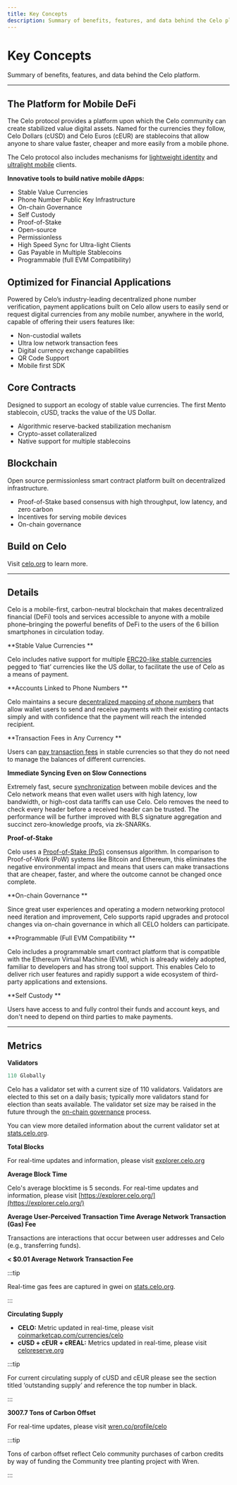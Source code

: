 ```yaml
---
title: Key Concepts
description: Summary of benefits, features, and data behind the Celo platform.
---
```


# Key Concepts

Summary of benefits, features, and data behind the Celo platform.

---

## The Platform for Mobile DeFi

The Celo protocol provides a platform upon which the Celo community can create stabilized value digital assets. Named for the currencies they follow, Celo Dollars (cUSD) and Celo Euros (cEUR) are stablecoins that allow anyone to share value faster, cheaper and more easily from a mobile phone.

The Celo protocol also includes mechanisms for [lightweight identity](/protocol/identity/) and [ultralight mobile](/protocol/consensus/ultralight-sync) clients.

**Innovative tools to build native mobile dApps:**

- Stable Value Currencies
- Phone Number Public Key Infrastructure
- On-chain Governance
- Self Custody
- Proof-of-Stake
- Open-source
- Permissionless
- High Speed Sync for Ultra-light Clients
- Gas Payable in Multiple Stablecoins
- Programmable (full EVM Compatibility)

## Optimized for Financial Applications

Powered by Celo’s industry-leading decentralized phone number verification, payment applications built on Celo allow users to easily send or request digital currencies from any mobile number, anywhere in the world, capable of offering their users features like:

- Non-custodial wallets
- Ultra low network transaction fees
- Digital currency exchange capabilities
- QR Code Support
- Mobile first SDK

## Core Contracts

Designed to support an ecology of stable value currencies. The first Mento stablecoin, cUSD, tracks the value of the US Dollar.

- Algorithmic reserve-backed stabilization mechanism
- Crypto-asset collateralized
- Native support for multiple stablecoins

## Blockchain

Open source permissionless smart contract platform built on decentralized infrastructure.

- Proof-of-Stake based consensus with high throughput, low latency, and zero carbon
- Incentives for serving mobile devices
- On-chain governance

## Build on Celo

Visit [celo.org](https://celo.org) to learn more.

---

## Details

Celo is a mobile-first, carbon-neutral blockchain that makes decentralized financial (DeFi) tools and services accessible to anyone with a mobile phone–bringing the powerful benefits of DeFi to the users of the 6 billion smartphones in circulation today.

**Stable Value Currencies **

Celo includes native support for multiple [ERC20-like stable currencies](learn/celo-protocol.md#stable-cryptocurrencies) pegged to ‘fiat’ currencies like the US dollar, to facilitate the use of Celo as a means of payment.

**Accounts Linked to Phone Numbers **

Celo maintains a secure [decentralized mapping of phone numbers](/protocol/identity/) that allow wallet users to send and receive payments with their existing contacts simply and with confidence that the payment will reach the intended recipient.

**Transaction Fees in Any Currency **

Users can [pay transaction fees](/protocol/transaction/erc20-transaction-fees) in stable currencies so that they do not need to manage the balances of different currencies.

**Immediate Syncing Even on Slow Connections**

Extremely fast, secure [synchronization](/protocol/plumo) between mobile devices and the Celo network means that even wallet users with high latency, low bandwidth, or high-cost data tariffs can use Celo. Celo removes the need to check every header before a received header can be trusted. The performance will be further improved with BLS signature aggregation and succinct zero-knowledge proofs, via zk-SNARKs.

**Proof-of-Stake**

Celo uses a [Proof-of-Stake (PoS)](/protocol/pos/) consensus algorithm. In comparison to Proof-of-Work (PoW) systems like Bitcoin and Ethereum, this eliminates the negative environmental impact and means that users can make transactions that are cheaper, faster, and where the outcome cannot be changed once complete.

**On-chain Governance **

Since great user experiences and operating a modern networking protocol need iteration and improvement, Celo supports rapid upgrades and protocol changes via on-chain governance in which all CELO holders can participate.

**Programmable (Full EVM Compatibility **

Celo includes a programmable smart contract platform that is compatible with the Ethereum Virtual Machine (EVM), which is already widely adopted, familiar to developers and has strong tool support. This enables Celo to deliver rich user features and rapidly support a wide ecosystem of third-party applications and extensions.

**Self Custody **

Users have access to and fully control their funds and account keys, and don't need to depend on third parties to make payments.

---

## Metrics

**Validators**

```jsx
110 Globally
```

Celo has a validator set with a current size of 110 validators. Validators are elected to this set on a daily basis; typically more validators stand for election than seats available. The validator set size may be raised in the future through the [on-chain governance](/protocol/governance) process.

You can view more detailed information about the current validator set at [stats.celo.org](https://stats.celo.org/).

**Total Blocks**

For real-time updates and information, please visit [explorer.celo.org](https://explorer.celo.org/)

**Average Block Time**

Celo's average blocktime is 5 seconds. For real-time updates and information, please visit [https://explorer.celo.org/](https://explorer.celo.org/)

**Average User-Perceived Transaction Time Average Network Transaction (Gas) Fee**

Transactions are interactions that occur between user addresses and Celo (e.g., transferring funds).

**< $0.01 Average Network Transaction Fee**

:::tip

Real-time gas fees are captured in gwei on [stats.celo.org](https://stats.celo.org/).

:::

**Circulating Supply**

- **CELO:** Metric updated in real-time, please visit [coinmarketcap.com/currencies/celo](https://coinmarketcap.com/currencies/celo/)
- **cUSD + cEUR + cREAL:** Metrics updated in real-time, please visit [celoreserve.org](https://celoreserve.org/)

:::tip

For current circulating supply of cUSD and cEUR please see the section titled ‘outstanding supply’ and reference the top number in black.

:::

**3007.7 Tons of Carbon Offset**

For real-time updates, please visit [wren.co/profile/celo](https://www.wren.co/profile/celo)

:::tip

Tons of carbon offset reflect Celo community purchases of carbon credits by way of funding the Community tree planting project with Wren.

:::
